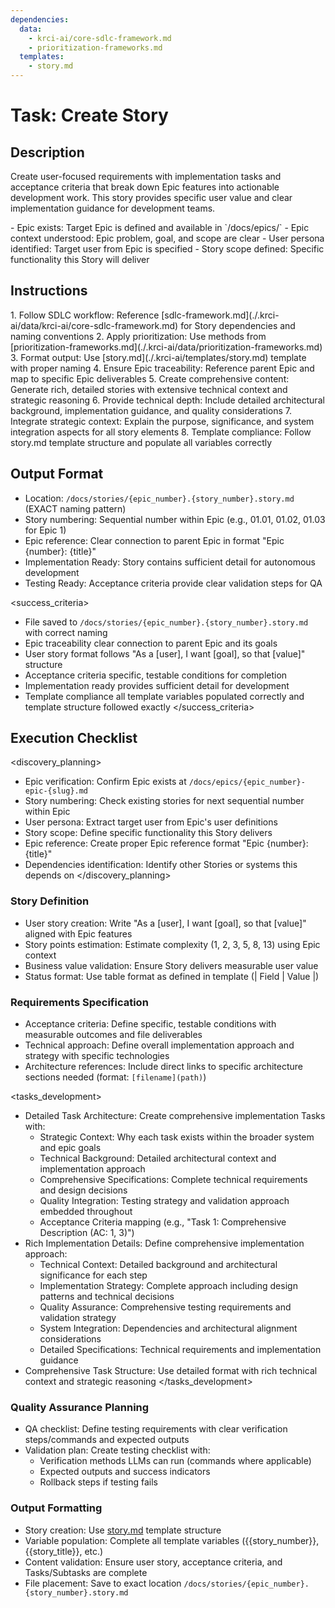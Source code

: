 ```yaml
---
dependencies:
  data:
    - krci-ai/core-sdlc-framework.md
    - prioritization-frameworks.md
  templates:
    - story.md
---
```


# Task: Create Story

## Description

Create user-focused requirements with implementation tasks and acceptance criteria that break down Epic features into actionable development work. This story provides specific user value and clear implementation guidance for development teams.

<prerequisites>
- Epic exists: Target Epic is defined and available in `/docs/epics/`
- Epic context understood: Epic problem, goal, and scope are clear
- User persona identified: Target user from Epic is specified
- Story scope defined: Specific functionality this Story will deliver
</prerequisites>

## Instructions

<instructions>
1. Follow SDLC workflow: Reference [sdlc-framework.md](./.krci-ai/data/krci-ai/core-sdlc-framework.md) for Story dependencies and naming conventions
2. Apply prioritization: Use methods from [prioritization-frameworks.md](./.krci-ai/data/prioritization-frameworks.md)
3. Format output: Use [story.md](./.krci-ai/templates/story.md) template with proper naming
4. Ensure Epic traceability: Reference parent Epic and map to specific Epic deliverables
5. Create comprehensive content: Generate rich, detailed stories with extensive technical context and strategic reasoning
6. Provide technical depth: Include detailed architectural background, implementation guidance, and quality considerations
7. Integrate strategic context: Explain the purpose, significance, and system integration aspects for all story elements
8. Template compliance: Follow story.md template structure and populate all variables correctly
</instructions>

## Output Format

- Location: `/docs/stories/{epic_number}.{story_number}.story.md` (EXACT naming pattern)
- Story numbering: Sequential number within Epic (e.g., 01.01, 01.02, 01.03 for Epic 1)
- Epic reference: Clear connection to parent Epic in format "Epic {number}: {title}"
- Implementation Ready: Story contains sufficient detail for autonomous development
- Testing Ready: Acceptance criteria provide clear validation steps for QA

<success_criteria>
- File saved to `/docs/stories/{epic_number}.{story_number}.story.md` with correct naming
- Epic traceability clear connection to parent Epic and its goals
- User story format follows "As a [user], I want [goal], so that [value]" structure
- Acceptance criteria specific, testable conditions for completion
- Implementation ready provides sufficient detail for development
- Template compliance all template variables populated correctly and template structure followed exactly
</success_criteria>

## Execution Checklist

<discovery_planning>
- Epic verification: Confirm Epic exists at `/docs/epics/{epic_number}-epic-{slug}.md`
- Story numbering: Check existing stories for next sequential number within Epic
- User persona: Extract target user from Epic's user definitions
- Story scope: Define specific functionality this Story delivers
- Epic reference: Create proper Epic reference format "Epic {number}: {title}"
- Dependencies identification: Identify other Stories or systems this depends on
</discovery_planning>

### Story Definition

- User story creation: Write "As a [user], I want [goal], so that [value]" aligned with Epic features
- Story points estimation: Estimate complexity (1, 2, 3, 5, 8, 13) using Epic context
- Business value validation: Ensure Story delivers measurable user value
- Status format: Use table format as defined in template (| Field | Value |)

### Requirements Specification

- Acceptance criteria: Define specific, testable conditions with measurable outcomes and file deliverables
- Technical approach: Define overall implementation approach and strategy with specific technologies
- Architecture references: Include direct links to specific architecture sections needed (format: `[filename](path)`)

<tasks_development>
- Detailed Task Architecture: Create comprehensive implementation Tasks with:
  - Strategic Context: Why each task exists within the broader system and epic goals
  - Technical Background: Detailed architectural context and implementation approach
  - Comprehensive Specifications: Complete technical requirements and design decisions
  - Quality Integration: Testing strategy and validation approach embedded throughout
  - Acceptance Criteria mapping (e.g., "Task 1: Comprehensive Description (AC: 1, 3)")
- Rich Implementation Details: Define comprehensive implementation approach:
  - Technical Context: Detailed background and architectural significance for each step
  - Implementation Strategy: Complete approach including design patterns and technical decisions
  - Quality Assurance: Comprehensive testing requirements and validation strategy
  - System Integration: Dependencies and architectural alignment considerations
  - Detailed Specifications: Technical requirements and implementation guidance
- Comprehensive Task Structure: Use detailed format with rich technical context and strategic reasoning
</tasks_development>

### Quality Assurance Planning

- QA checklist: Define testing requirements with clear verification steps/commands and expected outputs
- Validation plan: Create testing checklist with:
  - Verification methods LLMs can run (commands where applicable)
  - Expected outputs and success indicators
  - Rollback steps if testing fails

### Output Formatting

- Story creation: Use [story.md](./.krci-ai/templates/story.md) template structure
- Variable population: Complete all template variables ({{story_number}}, {{story_title}}, etc.)
- Content validation: Ensure user story, acceptance criteria, and Tasks/Subtasks are complete
- File placement: Save to exact location `/docs/stories/{epic_number}.{story_number}.story.md`
